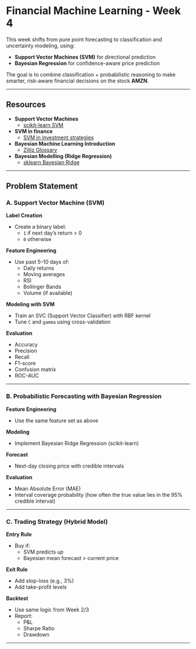 # Financial Machine Learning - Week 4

This week shifts from pure point forecasting to classification and uncertainty modeling, using:

- **Support Vector Machines (SVM)** for directional prediction
- **Bayesian Regression** for confidence-aware price prediction

The goal is to combine classification + probabilistic reasoning to make smarter, risk-aware financial decisions on the stock **AMZN**.

---

## Resources

- **Support Vector Machines**
  - [scikit-learn SVM](https://scikit-learn.org/stable/modules/svm.html)
- **SVM in finance**
  - [SVM in investment strategies](https://wire.insiderfinance.io/support-vector-machines-in-investment-strategies-659c61767201)
- **Bayesian Machine Learning Introduction**
  - [Zilliz Glossary](https://zilliz.com/glossary/bayesian-machine-learning)
- **Bayesian Modelling (Ridge Regression)**
  - [sklearn Bayesian Ridge](https://scikit-learn.org/stable/modules/generated/sklearn.linear_model.BayesianRidge.html)

---

## Problem Statement

### A. Support Vector Machine (SVM)

**Label Creation**

- Create a binary label:
  - `1` if next day’s return > 0
  - `0` otherwise

**Feature Engineering**

- Use past 5–10 days of:
  - Daily returns
  - Moving averages
  - RSI
  - Bollinger Bands
  - Volume (if available)

**Modeling with SVM**

- Train an SVC (Support Vector Classifier) with RBF kernel
- Tune `C` and `gamma` using cross-validation

**Evaluation**

- Accuracy
- Precision
- Recall
- F1-score
- Confusion matrix
- ROC-AUC

---

### B. Probabilistic Forecasting with Bayesian Regression

**Feature Engineering**

- Use the same feature set as above

**Modeling**

- Implement Bayesian Ridge Regression (scikit-learn)

**Forecast**

- Next-day closing price with credible intervals

**Evaluation**

- Mean Absolute Error (MAE)
- Interval coverage probability (how often the true value lies in the 95% credible interval)

---

### C. Trading Strategy (Hybrid Model)

**Entry Rule**

- Buy if:
  - SVM predicts *up*
  - Bayesian mean forecast > current price

**Exit Rule**

- Add stop-loss (e.g., 3%)
- Add take-profit levels

**Backtest**

- Use same logic from Week 2/3
- Report:
  - P&L
  - Sharpe Ratio
  - Drawdown

---

